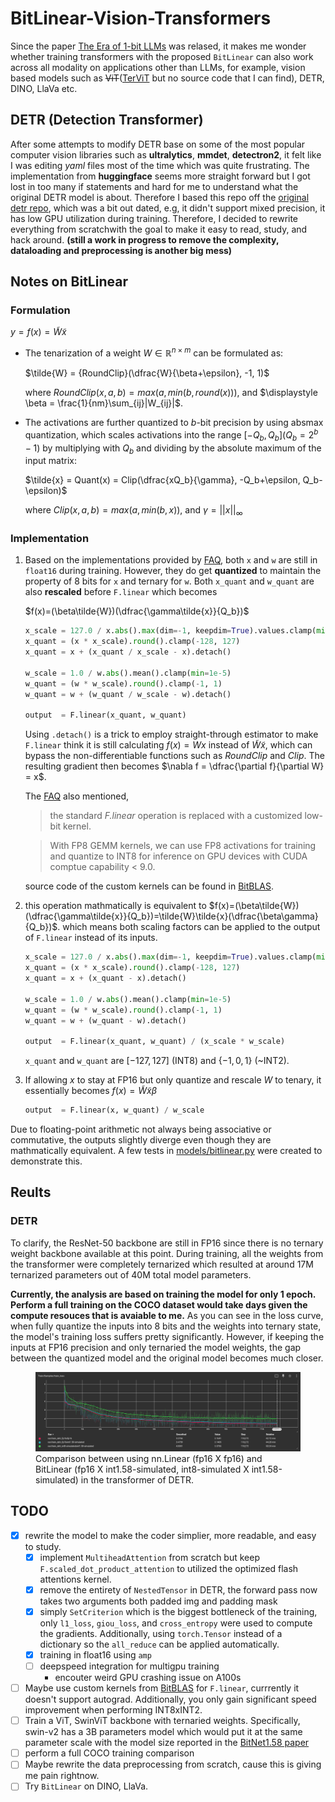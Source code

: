 # BitLinear-Vision-Transformers
Since the paper [The Era of 1-bit LLMs](https://arxiv.org/pdf/2402.17764v1.pdf) was relased, it makes me wonder whether training transformers with
the proposed `BitLinear` can also work across all modality on applications other than LLMs, for example, vision based models such as
~~ViT~~([TerViT](https://arxiv.org/abs/2201.08050) but no source code that I can find), DETR, DINO, LlaVa etc.

## DETR (Detection Transformer)
After some attempts to modify DETR base on some of the most popular computer vision libraries such as __ultralytics__, __mmdet__, __detectron2__, it
felt like I was editing _yaml_ files most of the time which was quite frustrating. The implementation from __huggingface__ seems more straight forward
but I got lost in too many if statements and hard for me to understand what the original DETR model is about. Therefore I based this repo off the 
[original detr repo](https://github.com/facebookresearch/detr), which was a bit out dated, e.g, it didn't support mixed precision, it has low GPU utilization 
during training. Therefore, I decided to rewrite everything from scratchwith the goal to make it easy to read, study, and hack around.
__(still a work in progress to remove the complexity, dataloading and preprocessing is another big mess)__

## Notes on BitLinear
### Formulation
$y = f(x) = \tilde{W}\tilde{x}$
 - The tenarization of a weight $W \in \mathbb{R}^{n \times m}$ can be formulated as:

   $\tilde{W} = {RoundClip}(\dfrac{W}{\beta+\epsilon}, -1, 1)$
    
   where $RoundClip(x, a, b)=max(a, min(b, round(x)))$, and $\displaystyle \beta = \frac{1}{nm}\sum_{ij}|W_{ij}|$.

 - The activations are further quantized to $b$-bit precision by using absmax quantization, which scales activations into the range
   $[-Q_b, Q_b] (Q_b=2^b-1)$ by multiplying with $Q_b$ and dividing by the absolute maximum of the input matrix:
 
   $\tilde{x} = Quant(x) = Clip(\dfrac{xQ_b}{\gamma}, -Q_b+\epsilon, Q_b-\epsilon)$
   
   where $Clip(x, a, b)=max(a, min(b, x))$, and $\gamma = ||x||_{\infty}$

### Implementation
1. Based on the implementations provided by 
   [FAQ](https://github.com/microsoft/unilm/blob/master/bitnet/The-Era-of-1-bit-LLMs__Training_Tips_Code_FAQ.pdf),
   both `x` and `w` are still in `float16` during training. However, they do get __quantized__ to maintain the property of 8 bits for `x` and ternary
   for `w`. Both `x_quant` and `w_quant` are also __rescaled__ before `F.linear` which becomes

   $f(x)=(\beta\tilde{W})(\dfrac{\gamma\tilde{x}}{Q_b})$

   ```python
   x_scale = 127.0 / x.abs().max(dim=-1, keepdim=True).values.clamp(min=1e-5)
   x_quant = (x * x_scale).round().clamp(-128, 127)
   x_quant = x + (x_quant / x_scale - x).detach()
   
   w_scale = 1.0 / w.abs().mean().clamp(min=1e-5)
   w_quant = (w * w_scale).round().clamp(-1, 1)
   w_quant = w + (w_quant / w_scale - w).detach()
   
   output  = F.linear(x_quant, w_quant)
   ```
   Using `.detach()` is a trick to employ straight-through estimator to make `F.linear` think it is still calculating 
   $f(x)=Wx$ instead of $\tilde{W}\tilde{x}$, which can bypass the non-differentiable functions such as $RoundClip$ and $Clip$. The resulting gradient 
   then becomes $\nabla f = \dfrac{\partial f}{\partial W} = x$.

   The [FAQ](https://github.com/microsoft/unilm/blob/master/bitnet/The-Era-of-1-bit-LLMs__Training_Tips_Code_FAQ.pdf) also mentioned,
   > the standard *F.linear* operation is replaced with a customized low-bit kernel.
   
   > With FP8 GEMM kernels, we can use FP8 activations for training and quantize to INT8 for inference on GPU devices with CUDA comptue capability < 9.0.
   
   source code of the custom kernels can be found in [BitBLAS](https://github.com/microsoft/BitBLAS).

2. this operation mathmatically is equivalent to 
   $f(x)=(\beta\tilde{W})(\dfrac{\gamma\tilde{x}}{Q_b})=\tilde{W}\tilde{x}(\dfrac{\beta\gamma}{Q_b})$.
   which means both scaling factors can be applied to the output of `F.linear` instead of its inputs.

   ```python
   x_scale = 127.0 / x.abs().max(dim=-1, keepdim=True).values.clamp(min=1e-5)
   x_quant = (x * x_scale).round().clamp(-128, 127)
   x_quant = x + (x_quant - x).detach()
   
   w_scale = 1.0 / w.abs().mean().clamp(min=1e-5)
   w_quant = (w * w_scale).round().clamp(-1, 1)
   w_quant = w + (w_quant - w).detach()
   
   output  = F.linear(x_quant, w_quant) / (x_scale * w_scale)
   ```
   `x_quant` and `w_quant` are $[-127, 127]$ (INT8) and $\{-1, 0, 1\}$ (~INT2).

3. If allowing $x$ to stay at FP16 but only quantize and rescale $W$ to tenary, it essentially becomes $f(x)=\tilde{W}\tilde{x}\beta$
   ```python
   output  = F.linear(x, w_quant) / w_scale
   ```

Due to floating-point arithmetic not always being associative or commutative, the outputs slightly diverge even though they are mathmatically 
equivalent. A few tests in [models/bitlinear.py](models/bitlinear.py#L60) were created to demonstrate this.

## Reults
### DETR
To clarify, the ResNet-50 backbone are still in FP16 since there is no ternary weight backbone available at this point. During training, all the
weights from the transformer were completely ternarized which resulted at around 17M ternarized parameters out of 40M total model parameters.

__Currently, the analysis are based on training the model for only 1 epoch. Perform a full training on the COCO dataset would take days given the 
compute resouces that is avaiable to me.__ As you can see in the loss curve, when fully quantize the inputs into 8 bits and the weights into ternary 
state, the model's training loss suffers pretty significantly. However, if keeping the inputs at FP16 precision and only ternaried the model weights,
the gap between the quantized model and the original model becomes much closer.
<figure>
  <img src="figures/train_detr_1epoch.png">
  <figcaption>Comparison between using nn.Linear (fp16 X fp16) and BitLinear (fp16 X int1.58-simulated, int8-simulated X int1.58-simulated) in the transformer of DETR.</figcaption>
</figure>

## TODO
- [x] rewrite the model to make the coder simplier, more readable, and easy to study.
   - [x] implement `MultiheadAttention` from scratch but keep `F.scaled_dot_product_attention` to utilized the optimized flash attentions kernel.
   - [x] remove the entirety of `NestedTensor` in DETR, the forward pass now takes two arguments both padded img and padding mask 
   - [x] simply `SetCriterion` which is the biggest bottleneck of the training, only `l1_loss`, `giou_loss`, and `cross_entropy` were used to compute 
         the gradients. Additionally, using `torch.Tensor` instead of a dictionary so the `all_reduce` can be applied automatically. 
   - [x] training in float16 using `amp`
   - [ ] deepspeed integration for multigpu training 
      - encouter weird GPU crashing issue on A100s
- [ ] Maybe use custom kernels from [BitBLAS](https://github.com/microsoft/BitBLAS/tree/main) for `F.linear`, currrently it doesn't support autograd.
      Additionally, you only gain significant speed improvement when performing INT8xINT2.
- [ ] Train a ViT, SwinViT backbone with ternaried weights. Specifically, swin-v2 has a 3B parameters model which would put it at the same parameter scale with the model size 
      reported in the [BitNet1.58 paper](https://arxiv.org/pdf/2402.17764)
- [ ] perform a full COCO training comparison
- [ ] Maybe rewrite the data preprocessing from scratch, cause this is giving me pain rightnow.
- [ ] Try `BitLinear` on DINO, LlaVa.
